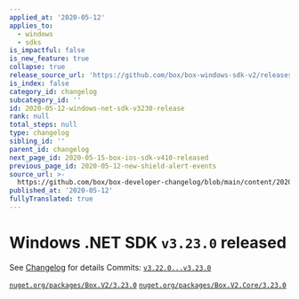 ```yaml
---
applied_at: '2020-05-12'
applies_to:
  - windows
  - sdks
is_impactful: false
is_new_feature: true
collapse: true
release_source_url: 'https://github.com/box/box-windows-sdk-v2/releases/tag/v3.23.0'
is_index: false
category_id: changelog
subcategory_id: ''
id: 2020-05-12-windows-net-sdk-v3230-release
rank: null
total_steps: null
type: changelog
sibling_id: ''
parent_id: changelog
next_page_id: 2020-05-15-box-ios-sdk-v410-released
previous_page_id: 2020-05-12-new-shield-alert-events
source_url: >-
  https://github.com/box/box-developer-changelog/blob/main/content/2020/05-12-windows-net-sdk-v3230-release.md
published_at: '2020-05-12'
fullyTranslated: true
---
```

# Windows .NET SDK `v3.23.0` released

See [Changelog](https://github.com/box/box-windows-sdk-v2/blob/master/CHANGELOG.md#3230-2020-05-12) for details
Commits: [`v3.22.0...v3.23.0`](https://github.com/box/box-windows-sdk-v2/compare/`v3.22.0...v3.23.0`)

[`nuget.org/packages/Box.V2/3.23.0`](https://www.nuget.org/packages/Box.V2/3.23.0)
[`nuget.org/packages/Box.V2.Core/3.23.0`](https://www.nuget.org/packages/Box.V2.Core/3.23.0)
